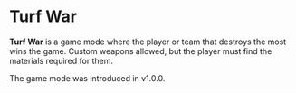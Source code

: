 # Turf War
**Turf War** is a game mode where the player or team that destroys the most wins the game. Custom weapons allowed, but the player must find the materials required for them.

The game mode was introduced in v1.0.0.